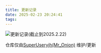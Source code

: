 ```yaml
---
title: 更新记录
date: 2025-02-23 20:24:41
tags:
---
```


![更新记录(截止到2025.2.22)](https://chogo.teracloud.jp/share/1261089289321c83)

仓库仅由[SuperUseryjh(Mr_Onion)](https://github.com/SuperUseryjh) 维护/更新
